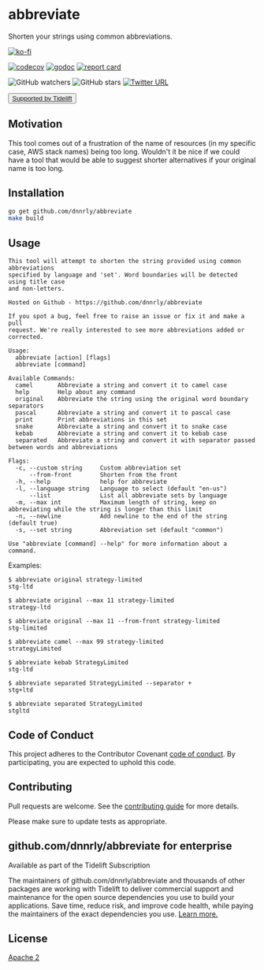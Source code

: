 # abbreviate

Shorten your strings using common abbreviations.

[![ko-fi](https://www.ko-fi.com/img/githubbutton_sm.svg)](https://ko-fi.com/W7W414S4U)

[![codecov](https://codecov.io/gh/dnnrly/abbreviate/branch/master/graph/badge.svg)](https://codecov.io/gh/dnnrly/abbreviate)
[![godoc](https://godoc.org/github.com/dnnrly/abbreviate?status.svg)](http://godoc.org/github.com/dnnrly/abbreviate)
[![report card](https://goreportcard.com/badge/github.com/dnnrly/abbreviate)](https://goreportcard.com/report/github.com/dnnrly/abbreviate)

![GitHub watchers](https://img.shields.io/github/watchers/dnnrly/abbreviate?style=social)
![GitHub stars](https://img.shields.io/github/stars/dnnrly/abbreviate?style=social)
[![Twitter URL](https://img.shields.io/twitter/url?style=social&url=https%3A%2F%2Fgithub.com%2Fdnnrly%2Fabbreviate)](https://twitter.com/intent/tweet?url=https://github.com/dnnrly/abbreviate)


<button class="button-save large"><a href="https://tidelift.com/subscription/pkg/go-github-com-dnnrly-abbreviate?utm_source=go-github-com-dnnrly-abbreviate&utm_medium=referral&utm_campaign=enterprise">Supported by Tidelift</a></button>

## Motivation

This tool comes out of a frustration of the name of resources (in my specific
case, AWS stack names) being too long. Wouldn't it be nice if we could have a
tool that would be able to suggest shorter alternatives if your original name
is too long.

## Installation

```bash
go get github.com/dnnrly/abbreviate
make build
```

## Usage

```
This tool will attempt to shorten the string provided using common abbreviations
specified by language and 'set'. Word boundaries will be detected using title case
and non-letters.

Hosted on Github - https://github.com/dnnrly/abbreviate

If you spot a bug, feel free to raise an issue or fix it and make a pull
request. We're really interested to see more abbreviations added or corrected.

Usage:
  abbreviate [action] [flags]
  abbreviate [command]

Available Commands:
  camel       Abbreviate a string and convert it to camel case
  help        Help about any command
  original    Abbreviate the string using the original word boundary separators
  pascal      Abbreviate a string and convert it to pascal case
  print       Print abbreviations in this set
  snake       Abbreviate a string and convert it to snake case
  kebab       Abbreviate a string and convert it to kebab case
  separated   Abbreviate a string and convert it with separator passed between words and abbreviations

Flags:
  -c, --custom string     Custom abbreviation set
      --from-front        Shorten from the front
  -h, --help              help for abbreviate
  -l, --language string   Language to select (default "en-us")
      --list              List all abbreviate sets by language
  -m, --max int           Maximum length of string, keep on abbreviating while the string is longer than this limit
  -n, --newline           Add newline to the end of the string (default true)
  -s, --set string        Abbreviation set (default "common")

Use "abbreviate [command] --help" for more information about a command.
```

Examples:
```
$ abbreviate original strategy-limited
stg-ltd

$ abbreviate original --max 11 strategy-limited
strategy-ltd

$ abbreviate original --max 11 --from-front strategy-limited
stg-limited

$ abbreviate camel --max 99 strategy-limited
strategyLimited

$ abbreviate kebab StrategyLimited
stg-ltd

$ abbreviate separated StrategyLimited --separator +
stg+ltd

$ abbreviate separated StrategyLimited
stgltd
```

## Code of Conduct
This project adheres to the Contributor Covenant [code of conduct](CODE_OF_CONDUCT.md). By participating, you are expected to uphold this code.

## Contributing
Pull requests are welcome. See the [contributing guide](CONTRIBUTING.md) for more details.

Please make sure to update tests as appropriate.

## github.com/dnnrly/abbreviate for enterprise

Available as part of the Tidelift Subscription

The maintainers of github.com/dnnrly/abbreviate and thousands of other packages are working with Tidelift to deliver commercial support and maintenance for the open source dependencies you use to build your applications. Save time, reduce risk, and improve code health, while paying the maintainers of the exact dependencies you use. [Learn more.](https://tidelift.com/subscription/pkg/go-github-com-dnnrly-abbreviate?utm_source=go-github-com-dnnrly-abbreviate&utm_medium=referral&utm_campaign=enterprise&utm_term=repo)

## License
[Apache 2](https://choosealicense.com/licenses/apache-2.0/)
